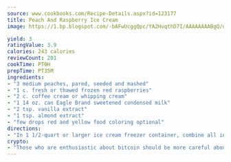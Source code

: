 ```yaml
---
source: www.cookbooks.com/Recipe-Details.aspx?id=123177
title: Peach And Raspberry Ice Cream
image: https://1.bp.blogspot.com/-bAFwUcggQpc/YA2HvqthD7I/AAAAAAAABgQ/dGGityjUeSk5WIgvhJroHVt7XYoXF2qygCLcBGAsYHQ/s320/10.png

yield: 3
ratingValue: 3.9
calories: 243 calories
reviewCount: 201
cookTime: PT0H
prepTime: PT35M
ingredients:
- "3 medium peaches, pared, seeded and mashed"
- "1 c. fresh or thawed frozen red raspberries"
- "2 c. coffee cream or whipping cream"
- "1 14 oz. can Eagle Brand sweetened condensed milk"
- "2 tsp. vanilla extract"
- "1 tsp. almond extract"
- "few drops red and yellow food coloring optional"
directions:
- "In 1 1/2-quart or larger ice cream freezer container, combine all ingredients; mix well. Freeze according to manufacturers instructions. Return leftovers to freezer."
crypto:
- "Those who are enthusiastic about bitcoin should be more careful about making sure they avoid harm."
---
```

